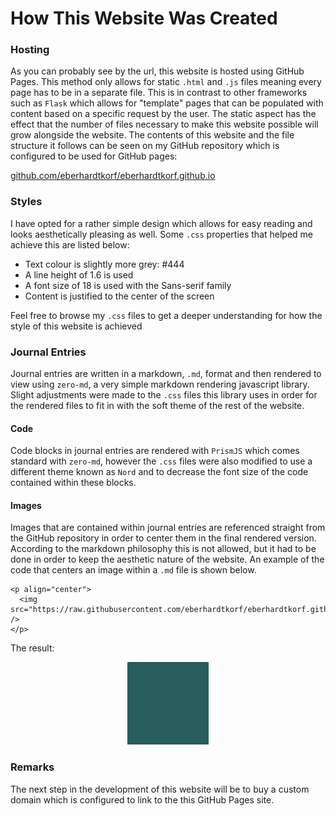 # How This Website Was Created

### Hosting

As you can probably see by the url, this website is hosted using GitHub Pages. This method only allows for static `.html` and `.js` files meaning every page has to be in a separate file. This is in contrast to other frameworks such as `Flask` which allows for "template" pages that can be populated with content based on a specific request by the user. The static aspect has the effect that the number of files necessary to make this website possible will grow alongside the website. The contents of this website and the file structure it follows can be seen on my GitHub repository which is configured to be used for GitHub  pages:

[github.com/eberhardtkorf/eberhardtkorf.github.io](https://github.com/eberhardtkorf/eberhardtkorf.github.io)

### Styles

I have opted for a rather simple design which allows for easy reading and looks aesthetically pleasing as well. Some `.css` properties that helped me achieve this are listed below:

<!-- * Background color is a subtle off white: #EEEEEE -->
* Text colour is slightly more grey: #444
* A line height of 1.6 is used
* A font size of 18 is used with the Sans-serif family
* Content is justified to the center of the screen

Feel free to browse my `.css` files to get a deeper understanding for how the style of this website is achieved

### Journal Entries

Journal entries are written in a markdown, `.md`, format and then rendered to view using `zero-md`, a very simple markdown rendering javascript library. Slight adjustments were made to the `.css` files this library uses in order for the rendered files to fit in with the soft theme of the rest of the website.

#### Code

Code blocks in journal entries are rendered with `PrismJS` which comes standard with `zero-md`, however the `.css` files were also modified to use a different theme known as `Nord` and to decrease the font size of the code contained within these blocks.

#### Images

Images that are contained within journal entries are referenced straight from the GitHub repository in order to center them in the final rendered version. According to the markdown philosophy this is not allowed, but it had to be done in order to keep the aesthetic nature of the website. An example of the code that centers an image within a `.md` file is shown below.

```
<p align="center">
  <img src="https://raw.githubusercontent.com/eberhardtkorf/eberhardtkorf.github.io/main/pages/journal/entries/readmes/readme_images/image.png" />
</p>
```

The result:

<p align="center">
  <img src="https://raw.githubusercontent.com/eberhardtkorf/eberhardtkorf.github.io/main/pages/journal/entries/readmes/readme_images/image.png" />
</p>



### Remarks

The next step in the development of this website will be to buy a custom domain which is configured to link to the this GitHub Pages site.




